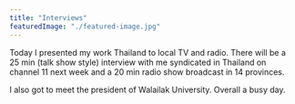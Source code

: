 ```yaml
---
title: "Interviews"
featuredImage: "./featured-image.jpg" 
---
```

Today I presented my work Thailand to local TV and radio. There will be a 25 min (talk show style) interview with me syndicated in Thailand on channel 11 next week and a 20 min radio show  broadcast in 14 provinces.

I also got to meet the president of  Walailak University. Overall a busy day.
